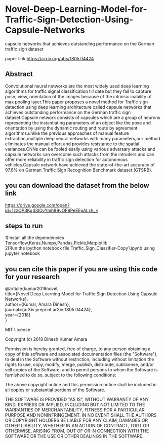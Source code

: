 # Novel-Deep-Learning-Model-for-Traffic-Sign-Detection-Using-Capsule-Networks
capsule networks that achieves outstanding performance on the German traffic sign dataset

paper link
https://arxiv.org/abs/1805.04424

Abstract
----
Convolutional neural networks are the most widely used deep learning algorithms for traffic signal classification till date but they fail to capture pose, view, orientation of the images because of the intrinsic inability of max pooling layer.This paper proposes a novel method for Traffic sign detection using deep learning architecture called capsule networks that achieves outstanding performance on the German traffic sign dataset.Capsule network consists of capsules which are a group of neurons representing the instantiating parameters of an object like the pose and orientation by using the dynamic routing and route by agreement algorithms.unlike the previous approaches of manual feature extraction,multiple deep neural networks with many parameters,our method eliminates the manual effort and provides resistance to the spatial variances.CNNs can be fooled easily using various adversary attacks and capsule networks can overcome such attacks from the intruders and can offer more reliability in traffic sign detection for autonomous vehicles.Capsule network have achieved the state-of-the-art accuracy of 97.6% on German Traffic Sign Recognition Benchmark dataset (GTSRB).

you can download the dataset from the below link
--------------
https://drive.google.com/open?id=1zzOP3Kg4SIOyYmh89yOF9PeEEpALxh_k

steps to run
------------
1)Install all the dependencies \
Tensorflow,Keras,Numpy,Pandas,Pickle,Matplotlib \
2)Run the ipython notebook file Traffic_Sign_Classifier-Copy1.ipynb using jupyter notebook 

you can cite this paper if you are using this code for your research
------
@article{kumar2018novel, \
  title={Novel Deep Learning Model for Traffic Sign Detection Using Capsule Networks}, \
  author={Kumar, Amara Dinesh}, \
  journal={arXiv preprint arXiv:1805.04424}, \
  year={2018} \
}

MIT License

Copyright (c) 2018 Dinesh Kumar Amara

Permission is hereby granted, free of charge, to any person obtaining a copy
of this software and associated documentation files (the "Software"), to deal
in the Software without restriction, including without limitation the rights
to use, copy, modify, merge, publish, distribute, sublicense, and/or sell
copies of the Software, and to permit persons to whom the Software is
furnished to do so, subject to the following conditions:

The above copyright notice and this permission notice shall be included in all
copies or substantial portions of the Software.

THE SOFTWARE IS PROVIDED "AS IS", WITHOUT WARRANTY OF ANY KIND, EXPRESS OR
IMPLIED, INCLUDING BUT NOT LIMITED TO THE WARRANTIES OF MERCHANTABILITY,
FITNESS FOR A PARTICULAR PURPOSE AND NONINFRINGEMENT. IN NO EVENT SHALL THE
AUTHORS OR COPYRIGHT HOLDERS BE LIABLE FOR ANY CLAIM, DAMAGES OR OTHER
LIABILITY, WHETHER IN AN ACTION OF CONTRACT, TORT OR OTHERWISE, ARISING FROM,
OUT OF OR IN CONNECTION WITH THE SOFTWARE OR THE USE OR OTHER DEALINGS IN THE
SOFTWARE.
